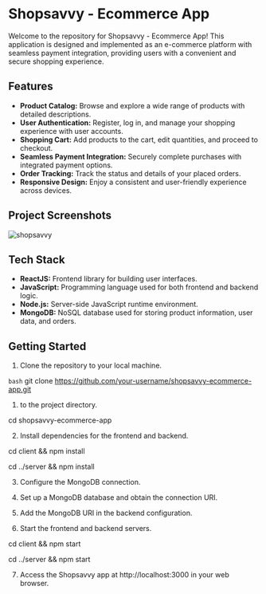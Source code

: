 # Shopsavvy - Ecommerce App

Welcome to the repository for Shopsavvy - Ecommerce App! This application is designed and implemented as an e-commerce platform with seamless payment integration, providing users with a convenient and secure shopping experience.

## Features

- **Product Catalog:** Browse and explore a wide range of products with detailed descriptions.
- **User Authentication:** Register, log in, and manage your shopping experience with user accounts.
- **Shopping Cart:** Add products to the cart, edit quantities, and proceed to checkout.
- **Seamless Payment Integration:** Securely complete purchases with integrated payment options.
- **Order Tracking:** Track the status and details of your placed orders.
- **Responsive Design:** Enjoy a consistent and user-friendly experience across devices.

## Project Screenshots

![shopsavvy](https://github.com/anushka-srivastava22/Top-150-Interview-Coding-Problem/assets/67271376/2a7acf22-a8f0-4b13-8f2d-c637fb82c065)


## Tech Stack

- **ReactJS:** Frontend library for building user interfaces.
- **JavaScript:** Programming language used for both frontend and backend logic.
- **Node.js:** Server-side JavaScript runtime environment.
- **MongoDB:** NoSQL database used for storing product information, user data, and orders.

## Getting Started

1. Clone the repository to your local machine.

```bash```
git clone https://github.com/your-username/shopsavvy-ecommerce-app.git

1.  to the project directory.

cd shopsavvy-ecommerce-app

2. Install dependencies for the frontend and backend.

cd client && npm install

cd ../server && npm install

3. Configure the MongoDB connection.

4. Set up a MongoDB database and obtain the connection URI.

5. Add the MongoDB URI in the backend configuration.

6. Start the frontend and backend servers.

cd client && npm start

cd ../server && npm start

7. Access the Shopsavvy app at http://localhost:3000 in your web browser.
